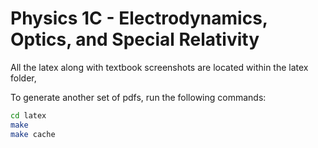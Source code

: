 # Physics 1C - Electrodynamics, Optics, and Special Relativity

All the latex along with textbook screenshots are located within the latex folder,


To generate another set of pdfs, run the following commands:

```bash
cd latex
make
make cache
```
